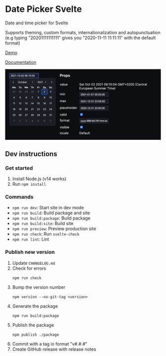 # Date Picker Svelte

Date and time picker for Svelte

Supports theming, custom formats, internationalization and autopunctuation (e.g typing "20201111111111" gives you "2020-11-11 11:11:11" with the default format)

[Demo](https://date-picker-svelte.kasper.space/demo)

[Documentation](https://date-picker-svelte.kasper.space/docs)

![](Screenshot.png)

## Dev instructions

### Get started

1. Install Node.js (v14 works)
2. Run `npm install`

### Commands

- `npm run dev`: Start site in dev mode
- `npm run build`: Build package and site
- `npm run build:package`: Build package
- `npm run build:site`: Build site
- `npm run preview`: Preview production site
- `npm run check`: Run `svelte-check`
- `npm run lint`: Lint

### Publish new version

1. Update `CHANGELOG.md`
2. Check for errors
    ```
    npm run check
    ```
3. Bump the version number
    ```
    npm version --no-git-tag <version>
    ```
4. Generate the package
    ```
    npm run build:package
    ```
5. Publish the package
    ```
    npm publish ./package
    ```
6. Commit with a tag in format "v#.#.#"
7. Create GitHub release with release notes
